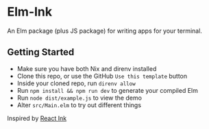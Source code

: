 # Elm-Ink

An Elm package (plus JS package) for writing apps for your terminal.

## Getting Started

- Make sure you have both Nix and direnv installed
- Clone this repo, or use the GitHub `Use this template` button
- Inside your cloned repo, run `direnv allow`
- Run `npm install && npm run dev` to generate your compiled Elm
- Run `node dist/example.js` to view the demo
- Alter `src/Main.elm` to try out different things

Inspired by [React Ink](https://github.com/vadimdemedes/ink)
